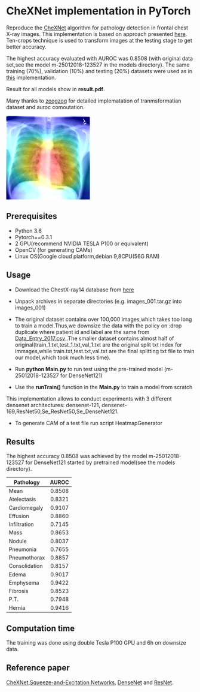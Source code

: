 # CheXNet implementation in PyTorch

Reproduce the [CheXNet](https://arxiv.org/abs/1711.05225) algorithm for pathology detection in 
frontal chest X-ray images. This implementation is based on approach presented [here](https://github.com/zoogzog/chexnet). Ten-crops 
technique is used to transform images at the testing stage to get better accuracy. 

The highest accuracy evaluated with AUROC was 0.8508 (with original data set,see the model m-25012018-123527 in the models directory).
The same training (70%), validation (10%) and testing (20%) datasets were used as in [this](https://github.com/arnoweng/CheXNet) 
implementation.


Result for all models show in **result.pdf**.

Many thanks to [zoogzog](https://github.com/zoogzog/chexnet) for detailed implematation of tranmsformatian dataset and auroc comoutation.

![alt text](test/heatmap.png)

## Prerequisites
* Python 3.6
* Pytorch==0.3.1
* 2 GPU(recommend NVIDIA TESLA P100 or equivalent)
* OpenCV (for generating CAMs)
* Linux OS(Google cloud platform,debian 9,8CPU(56G RAM)

## Usage
* Download the ChestX-ray14 database from [here](https://nihcc.app.box.com/v/ChestXray-NIHCC/folder/37178474737)
* Unpack archives in separate directories (e.g. images_001.tar.gz into images_001)
* The original dataset contains over 100,000 images,which takes too long to train a model.Thus,we downsize the data with the  policy on :drop duplicate where patient id and label are the same from [Data_Entry_2017.csv
](https://nihcc.app.box.com/v/ChestXray-NIHCC/folder/36938765345).The smaller dataset contains almost half of         original(train_1.txt,test_1.txt,val_1.txt are the original split txt index for immages,while train.txt,test.txt,val.txt are  the final splitting txt file to train our model,which took much less time).
  
* Run **python Main.py** to run test using the pre-trained model (m-25012018-123527 for DenseNet121)
* Use the **runTrain()** function in the **Main.py** to train a model from scratch

This implementation allows to conduct experiments with 3 different densenet architectures: densenet-121, densenet-169,ResNet50,Se_ResNet50,Se_DenseNet121.

* To generate CAM of a test file run script HeatmapGenerator 

## Results
The highest accuracy 0.8508 was achieved by the model m-25012018-123527 for DenseNet121 started by pretrained model(see the models directory).

| Pathology     | AUROC         |
| ------------- |:-------------:|
|    Mean       | 0.8508        |
| Atelectasis   | 0.8321        |
| Cardiomegaly  | 0.9107        |
| Effusion      | 0.8860        |
| Infiltration  | 0.7145        |
| Mass          | 0.8653        |
| Nodule        | 0.8037        |
| Pneumonia     | 0.7655        |
| Pneumothorax  | 0.8857        |
| Consolidation | 0.8157        |
| Edema         | 0.9017        |
| Emphysema     | 0.9422        |
| Fibrosis      | 0.8523        |
| P.T.          | 0.7948        |
| Hernia        | 0.9416        |

## Computation time
The training was done using double Tesla P100 GPU and 6h on downsize data.

## Reference paper
[CheXNet](https://arxiv.org/abs/1711.05225),[Squeeze-and-Excitation Networks](https://arxiv.org/pdf/1709.01507.pdf),
[DenseNet](https://arxiv.org/pdf/1608.06993.pdf) and [ResNet](https://arxiv.org/pdf/1512.03385.pdf).


